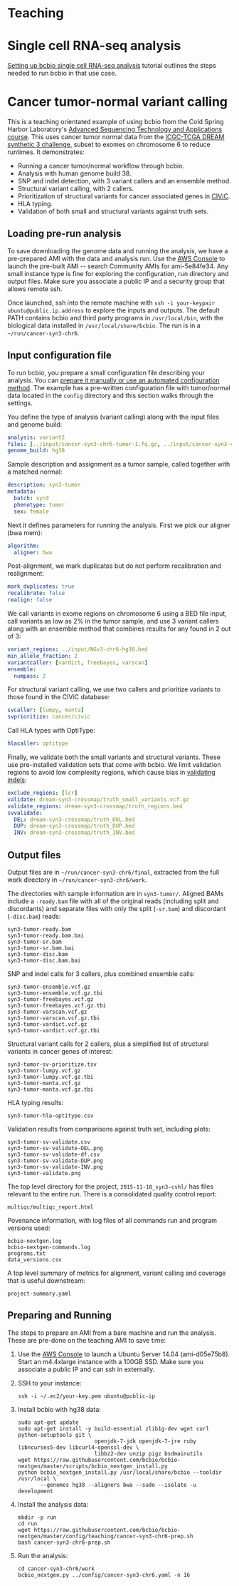 # Teaching

# Single cell RNA-seq analysis

[Setting up bcbio single cell RNA-seq analysis](https://github.com/hbc/tutorials/blob/master/scRNAseq/scRNAseq_analysis_tutorial/lessons/01_bcbio_run.md) tutorial outlines the steps needed to run bcbio in that use case.

# Cancer tumor-normal variant calling

This is a teaching orientated example of using bcbio from the Cold Spring Harbor Laboratory's [Advanced Sequencing Technology and Applications course](https://meetings.cshl.edu/courses.aspx?course=C-SEQTEC&year=15). This uses cancer tumor normal data from the [ICGC-TCGA DREAM synthetic 3 challenge](https://www.synapse.org/#!Synapse:syn312572/wiki/58893), subset to exomes on chromosome 6 to reduce runtimes. It demonstrates:
* Running a cancer tumor/normal workflow through bcbio.
* Analysis with human genome build 38.
* SNP and indel detection, with 3 variant callers and an ensemble method.
* Structural variant calling, with 2 callers.
* Prioritization of structural variants for cancer associated genes in [CIViC](https://civicdb.org/home).
* HLA typing.
* Validation of both small and structural variants against truth sets.

## Loading pre-run analysis

To save downloading the genome data and running the analysis, we have a pre-prepared AMI with the data and analysis run. Use the [AWS Console](https://console.aws.amazon.com/ec2) to launch the pre-built AMI -- search Community AMIs for ami-5e84fe34. Any small instance type is fine for exploring the configuration, run directory and output files. Make sure you associate a public IP and a security group that allows remote ssh.

Once launched, ssh into the remote machine with `ssh -i your-keypair ubuntu@public.ip.address` to explore the inputs and outputs. The default PATH contains bcbio and third party programs in `/usr/local/bin`, with the biological data installed in `/usr/local/share/bcbio`. The run is in a `~/run/cancer-syn3-chr6`.

## Input configuration file

To run bcbio, you prepare a small configuration file describing your analysis. You can [prepare it manually or use an automated configuration method](configuration). The example has a pre-written configuration file with tumor/normal data located in the `config` directory and this section walks through the settings.

You define the type of analysis (variant calling) along with the input files and genome build:
```yaml
analysis: variant2
files: [../input/cancer-syn3-chr6-tumor-1.fq.gz, ../input/cancer-syn3-chr6-tumor-2.fq.gz]
genome_build: hg38
```
Sample description and assignment as a tumor sample, called together with a matched normal:
```yaml
description: syn3-tumor
metadata:
  batch: syn3
  phenotype: tumor
  sex: female
```
Next it defines parameters for running the analysis. First we pick our aligner (bwa mem):
```yaml
algorithm:
  aligner: bwa
```
Post-alignment, we mark duplicates but do not perform recalibration and realignment:
```yaml
mark_duplicates: true
recalibrate: false
realign: false
```
We call variants in exome regions on chromosome 6 using a BED file input, call variants as low as 2% in the tumor sample, and use 3 variant callers along with an ensemble method that combines results for any found in 2 out of 3:
```yaml
variant_regions: ../input/NGv3-chr6-hg38.bed
min_allele_fraction: 2
variantcaller: [vardict, freebayes, varscan]
ensemble:
  numpass: 2
```
For structural variant calling, we use two callers and prioritize variants to those found in the CIViC database:
```yaml
svcaller: [lumpy, manta]
svprioritize: cancer/civic
```
Call HLA types with OptiType:
```yaml
hlacaller: optitype
```
Finally, we validate both the small variants and structural variants. These use pre-installed validation sets that come with bcbio. We limit validation regions to avoid low complexity regions, which cause bias in [validating indels](http://bcb.io/2014/05/12/wgs-trio-variant-evaluation/):
```yaml
exclude_regions: [lcr]
validate: dream-syn3-crossmap/truth_small_variants.vcf.gz
validate_regions: dream-syn3-crossmap/truth_regions.bed
svvalidate:
  DEL: dream-syn3-crossmap/truth_DEL.bed
  DUP: dream-syn3-crossmap/truth_DUP.bed
  INV: dream-syn3-crossmap/truth_INV.bed
```

## Output files

Output files are in `~/run/cancer-syn3-chr6/final`, extracted from the full work directory in `~/run/cancer-syn3-chr6/work`.

The directories with sample information are in `syn3-tumor/`. Aligned BAMs include a `-ready.bam` file with all of the original reads (including split and discordants) and separate files with only the split (`-sr.bam`) and discordant (`-disc.bam`) reads:
```
syn3-tumor-ready.bam
syn3-tumor-ready.bam.bai
syn3-tumor-sr.bam
syn3-tumor-sr.bam.bai
syn3-tumor-disc.bam
syn3-tumor-disc.bam.bai
```
SNP and indel calls for 3 callers, plus combined ensemble calls:
```
syn3-tumor-ensemble.vcf.gz
syn3-tumor-ensemble.vcf.gz.tbi
syn3-tumor-freebayes.vcf.gz
syn3-tumor-freebayes.vcf.gz.tbi
syn3-tumor-varscan.vcf.gz
syn3-tumor-varscan.vcf.gz.tbi
syn3-tumor-vardict.vcf.gz
syn3-tumor-vardict.vcf.gz.tbi
```
Structural variant calls for 2 callers, plus a simplified list of structural variants in cancer genes of interest:
```
syn3-tumor-sv-prioritize.tsv
syn3-tumor-lumpy.vcf.gz
syn3-tumor-lumpy.vcf.gz.tbi
syn3-tumor-manta.vcf.gz
syn3-tumor-manta.vcf.gz.tbi
```
HLA typing results:
```
syn3-tumor-hla-optitype.csv
```
Validation results from comparisons against truth set, including plots:
```
syn3-tumor-sv-validate.csv
syn3-tumor-sv-validate-DEL.png
syn3-tumor-sv-validate-df.csv
syn3-tumor-sv-validate-DUP.png
syn3-tumor-sv-validate-INV.png
syn3-tumor-validate.png
```
The top level directory for the project, `2015-11-18_syn3-cshl/` has files relevant to the entire run. There is a consolidated quality control report:
```
multiqc/multiqc_report.html
```
Povenance information, with log files of all commands run and program versions used:
```
bcbio-nextgen.log
bcbio-nextgen-commands.log
programs.txt
data_versions.csv
```
A top level summary of metrics for alignment, variant calling and coverage that is useful downstream:
```
project-summary.yaml
```

## Preparing and Running

The steps to prepare an AMI from a bare machine and run the analysis. These are pre-done on the teaching AMI to save time:

1. Use the [AWS Console](https://console.aws.amazon.com/ec2) to launch a Ubuntu Server 14.04 (ami-d05e75b8). Start an m4.4xlarge instance with a 100GB SSD. Make sure you associate a public IP and can ssh in externally.

1. SSH to your instance:
    ```shell
    ssh -i ~/.ec2/your-key.pem ubuntu@public-ip
    ```
1. Install bcbio with hg38 data:
    ```shell
    sudo apt-get update
    sudo apt-get install -y build-essential zlib1g-dev wget curl python-setuptools git \
                            openjdk-7-jdk openjdk-7-jre ruby libncurses5-dev libcurl4-openssl-dev \
                            libbz2-dev unzip pigz bsdmainutils
    wget https://raw.githubusercontent.com/bcbio/bcbio-nextgen/master/scripts/bcbio_nextgen_install.py
    python bcbio_nextgen_install.py /usr/local/share/bcbio --tooldir /usr/local \
           --genomes hg38 --aligners bwa --sudo --isolate -u development
    ```
1. Install the analysis data:
    ```shell
    mkdir -p run
    cd run
    wget https://raw.githubusercontent.com/bcbio/bcbio-nextgen/master/config/teaching/cancer-syn3-chr6-prep.sh
    bash cancer-syn3-chr6-prep.sh
    ```
1. Run the analysis:
    ```shell
    cd cancer-syn3-chr6/work
    bcbio_nextgen.py ../config/cancer-syn3-chr6.yaml -n 16
    ```
